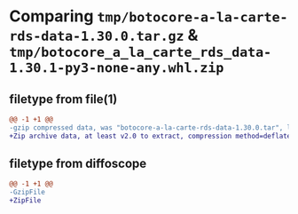 # Comparing `tmp/botocore-a-la-carte-rds-data-1.30.0.tar.gz` & `tmp/botocore_a_la_carte_rds_data-1.30.1-py3-none-any.whl.zip`

## filetype from file(1)

```diff
@@ -1 +1 @@
-gzip compressed data, was "botocore-a-la-carte-rds-data-1.30.0.tar", last modified: Tue Jul  4 01:44:55 2023, max compression
+Zip archive data, at least v2.0 to extract, compression method=deflate
```

## filetype from diffoscope

```diff
@@ -1 +1 @@
-GzipFile
+ZipFile
```

